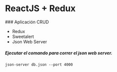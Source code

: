 # ReactJS + Redux 
### Aplicación CRUD

* Redux
* Sweetalert
* Json Web Server

##### Ejecutar el comando para correr el json web server.
````
json-server db.json --port 4000
````